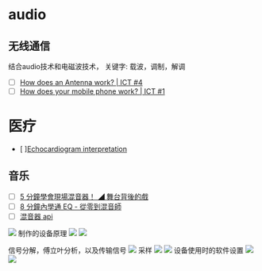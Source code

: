 # audio
## 无线通信

结合audio技术和电磁波技术， 关键字: 载波，调制，解调

- [ ] [How does an Antenna work? | ICT #4](https://www.youtube.com/watch?v=ZaXm6wau-jc)
- [ ] [How does your mobile phone work? | ICT #1](https://www.youtube.com/watch?v=1JZG9x_VOwA&t=231s)

# 医疗

- [ ][Echocardiogram interpretation](https://www.youtube.com/watch?v=3xYVBKxFA80)

## 音乐

- [ ] [5 分鐘學會現場混音器！ ◢ 舞台背後的戲](https://www.youtube.com/watch?v=2S9T-FrpcJU)
- [ ] [8 分鐘內學通 EQ - 從零到混音師](https://www.youtube.com/watch?v=35yE0a-LVoI)
- [ ] [混音器 api](https://www.youtube.com/results?search_query=%E6%B7%B7%E9%9F%B3%E5%99%A8+api)

![](https://i.imgur.com/cQQHiZa.png)
制作的设备原理
![](https://i.imgur.com/SChsLcy.png)
![](https://i.imgur.com/VfUNI2L.png)

信号分解，傅立叶分析，以及传输信号
![](https://i.imgur.com/WnDpsVT.png)
采样
![](https://i.imgur.com/6hhA2Ec.png)
![](https://i.imgur.com/pNVHKwF.png)
设备使用时的软件设置
![](https://i.imgur.com/4vZUEt2.png)
![](https://i.imgur.com/oh5keq8.png)



